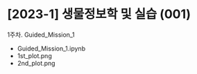# [2023-1] 생물정보학 및 실습 (001)

1주차. Guided_Mission_1
  - Guided_Mission_1.ipynb
  - 1st_plot.png
  - 2nd_plot.png
